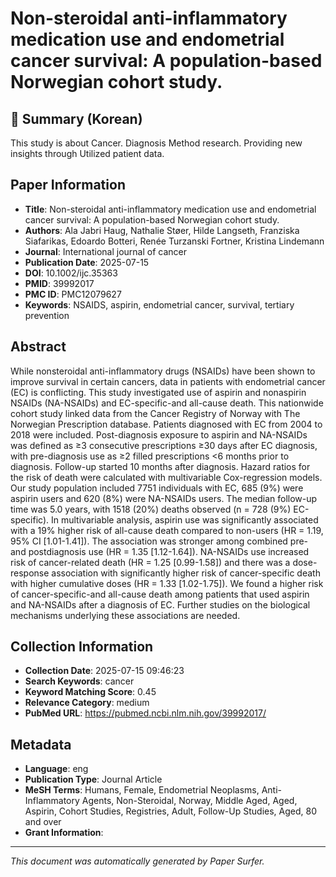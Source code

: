 # Non-steroidal anti-inflammatory medication use and endometrial cancer survival: A population-based Norwegian cohort study.

## 📝 Summary (Korean)
This study is about Cancer. Diagnosis Method research. Providing new insights through Utilized patient data.

## Paper Information
- **Title**: Non-steroidal anti-inflammatory medication use and endometrial cancer survival: A population-based Norwegian cohort study.
- **Authors**: Ala Jabri Haug, Nathalie Støer, Hilde Langseth, Franziska Siafarikas, Edoardo Botteri, Renée Turzanski Fortner, Kristina Lindemann
- **Journal**: International journal of cancer
- **Publication Date**: 2025-07-15
- **DOI**: 10.1002/ijc.35363
- **PMID**: 39992017
- **PMC ID**: PMC12079627
- **Keywords**: NSAIDS, aspirin, endometrial cancer, survival, tertiary prevention

## Abstract
While nonsteroidal anti-inflammatory drugs (NSAIDs) have been shown to improve survival in certain cancers, data in patients with endometrial cancer (EC) is conflicting. This study investigated use of aspirin and nonaspirin NSAIDs (NA-NSAIDs) and EC-specific-and all-cause death. This nationwide cohort study linked data from the Cancer Registry of Norway with The Norwegian Prescription database. Patients diagnosed with EC from 2004 to 2018 were included. Post-diagnosis exposure to aspirin and NA-NSAIDs was defined as ≥3 consecutive prescriptions ≥30 days after EC diagnosis, with pre-diagnosis use as ≥2 filled prescriptions <6 months prior to diagnosis. Follow-up started 10 months after diagnosis. Hazard ratios for the risk of death were calculated with multivariable Cox-regression models. Our study population included 7751 individuals with EC, 685 (9%) were aspirin users and 620 (8%) were NA-NSAIDs users. The median follow-up time was 5.0 years, with 1518 (20%) deaths observed (n = 728 (9%) EC-specific). In multivariable analysis, aspirin use was significantly associated with a 19% higher risk of all-cause death compared to non-users (HR = 1.19, 95% CI [1.01-1.41]). The association was stronger among combined pre- and postdiagnosis use (HR = 1.35 [1.12-1.64]). NA-NSAIDs use increased risk of cancer-related death (HR = 1.25 [0.99-1.58]) and there was a dose-response association with significantly higher risk of cancer-specific death with higher cumulative doses (HR = 1.33 [1.02-1.75]). We found a higher risk of cancer-specific-and all-cause death among patients that used aspirin and NA-NSAIDs after a diagnosis of EC. Further studies on the biological mechanisms underlying these associations are needed.

## Collection Information
- **Collection Date**: 2025-07-15 09:46:23
- **Search Keywords**: cancer
- **Keyword Matching Score**: 0.45
- **Relevance Category**: medium
- **PubMed URL**: https://pubmed.ncbi.nlm.nih.gov/39992017/

## Metadata
- **Language**: eng
- **Publication Type**: Journal Article
- **MeSH Terms**: Humans, Female, Endometrial Neoplasms, Anti-Inflammatory Agents, Non-Steroidal, Norway, Middle Aged, Aged, Aspirin, Cohort Studies, Registries, Adult, Follow-Up Studies, Aged, 80 and over
- **Grant Information**: 

---
*This document was automatically generated by Paper Surfer.*
